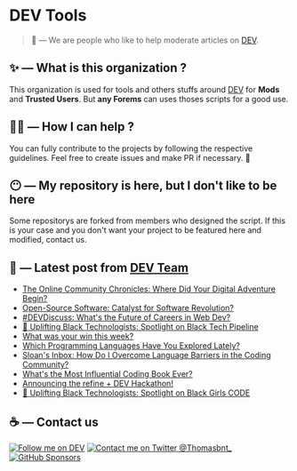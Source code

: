 # DEV Tools

> 🔧 — We are people who like to help moderate articles on [DEV](https://dev.to).

## ✨ — What is this organization ?

This organization is used for tools and others stuffs around [DEV](https://dev.to) for **Mods** and **Trusted Users**. But __any Forems__ can uses thoses scripts for a good use.


## 💪🏼 — How I can help ?

You can fully contribute to the projects by following the respective guidelines. Feel free to create issues and make PR if necessary. 🎉

## 😶 — My repository is here, but I don't like to be here

Some repositorys are forked from members who designed the script. If this is your case and you don't want your project to be featured here and modified, contact us.

## 📝 — Latest post from [DEV Team](https://dev.to/devteam)

<!-- BLOG-POST-LIST:START -->
- [The Online Community Chronicles: Where Did Your Digital Adventure Begin?](https://dev.to/devteam/the-online-community-chronicles-where-did-your-digital-adventure-begin-3f2p)
- [Open-Source Software: Catalyst for Software Revolution?](https://dev.to/devteam/open-source-software-catalyst-for-software-revolution-5f4d)
- [#DEVDiscuss: What&#39;s the Future of Careers in Web Dev?](https://dev.to/devteam/devdiscuss-should-web-devs-diversify-2f4g)
- [📢 Uplifting Black Technologists: Spotlight on Black Tech Pipeline](https://dev.to/devteam/uplifting-black-technologists-spotlight-on-black-tech-pipeline-53e6)
- [What was your win this week?](https://dev.to/devteam/what-was-your-win-this-week-4p1o)
- [Which Programming Languages Have You Explored Lately?](https://dev.to/devteam/which-programming-languages-have-you-explored-lately-2ffm)
- [Sloan&#39;s Inbox: How Do I Overcome Language Barriers in the Coding Community?](https://dev.to/devteam/sloans-inbox-how-do-i-overcome-language-barriers-in-the-coding-community-447l)
- [What&#39;s the Most Influential Coding Book Ever?](https://dev.to/devteam/whats-the-most-influential-coding-book-ever-mia)
- [Announcing the refine + DEV Hackathon!](https://dev.to/devteam/announcing-the-refine-dev-hackathon-29fn)
- [📢 Uplifting Black Technologists: Spotlight on Black Girls CODE](https://dev.to/devteam/uplifting-black-technologists-spotlight-on-black-girls-code-5dee)
<!-- BLOG-POST-LIST:END -->


## ☕ — Contact us

[![Follow me on DEV](https://img.shields.io/badge/dev.to-%2308090A.svg?&style=for-the-badge&logo=dev.to&logoColor=white&alt=devto)](https://dev.to/thomasbnt)
[![Contact me on Twitter @Thomasbnt_](https://img.shields.io/badge/Contact%20me%20on%20Twitter-%231DA1F2.svg?&style=for-the-badge&logo=twitter&logoColor=white&alt=twitter)](https://twitter.com/messages/1142357270-1142357270?text=Hello,%20I%20contact%20you%20from%20devtotools%20&recipient_id=1142357270) [![GitHub Sponsors](https://img.shields.io/badge/Sponsor%20me-%23EA54AE.svg?&style=for-the-badge&logo=github-sponsors&logoColor=white)](https://github.com/sponsors/thomasbnt)


